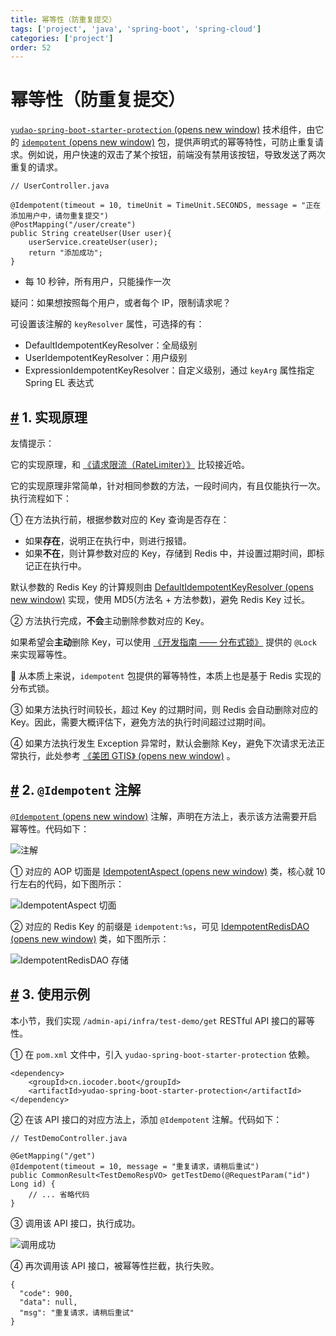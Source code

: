 ```yaml
---
title: 幂等性（防重复提交）
tags: ['project', 'java', 'spring-boot', 'spring-cloud']
categories: ['project']
order: 52
---
```

# 幂等性（防重复提交）

[`yudao-spring-boot-starter-protection`  (opens new window)](https://github.com/YunaiV/ruoyi-vue-pro/blob/master/yudao-framework/yudao-spring-boot-starter-protection/) 技术组件，由它的 [`idempotent`  (opens new window)](https://github.com/YunaiV/ruoyi-vue-pro/blob/master/yudao-framework/yudao-spring-boot-starter-protection/src/main/java/cn/iocoder/yudao/framework/idempotent/) 包，提供声明式的幂等特性，可防止重复请求。例如说，用户快速的双击了某个按钮，前端没有禁用该按钮，导致发送了两次重复的请求。

 
```
// UserController.java

@Idempotent(timeout = 10, timeUnit = TimeUnit.SECONDS, message = "正在添加用户中，请勿重复提交")
@PostMapping("/user/create")
public String createUser(User user){
    userService.createUser(user);
    return "添加成功";
}

```
* 每 10 秒钟，所有用户，只能操作一次

 疑问：如果想按照每个用户，或者每个 IP，限制请求呢？

 可设置该注解的 `keyResolver` 属性，可选择的有：

 * DefaultIdempotentKeyResolver：全局级别
* UserIdempotentKeyResolver：用户级别
* ExpressionIdempotentKeyResolver：自定义级别，通过 `keyArg` 属性指定 Spring EL 表达式
 ## [#](#_1-实现原理) 1. 实现原理

 友情提示：

 它的实现原理，和 [《请求限流（RateLimiter）》](/rate-limiter/) 比较接近哈。

 它的实现原理非常简单，针对相同参数的方法，一段时间内，有且仅能执行一次。执行流程如下：

 ① 在方法执行前，根据参数对应的 Key 查询是否存在：

 * 如果**存在**，说明正在执行中，则进行报错。
* 如果**不在**，则计算参数对应的 Key，存储到 Redis 中，并设置过期时间，即标记正在执行中。

 默认参数的 Redis Key 的计算规则由 [DefaultIdempotentKeyResolver  (opens new window)](https://github.com/YunaiV/ruoyi-vue-pro/blob/master/yudao-framework/yudao-spring-boot-starter-protection/src/main/java/cn/iocoder/yudao/framework/idempotent/core/keyresolver/impl/DefaultIdempotentKeyResolver.java) 实现，使用 MD5(方法名 + 方法参数)，避免 Redis Key 过长。

 ② 方法执行完成，**不会**主动删除参数对应的 Key。

 如果希望会**主动**删除 Key，可以使用 [《开发指南 —— 分布式锁》](/distributed-lock) 提供的 `@Lock` 来实现幂等性。

 🙂 从本质上来说，`idempotent` 包提供的幂等特性，本质上也是基于 Redis 实现的分布式锁。

 ③ 如果方法执行时间较长，超过 Key 的过期时间，则 Redis 会自动删除对应的 Key。因此，需要大概评估下，避免方法的执行时间超过过期时间。

 ④ 如果方法执行发生 Exception 异常时，默认会删除 Key，避免下次请求无法正常执行，此处参考 [《美团 GTIS》  (opens new window)](https://tech.meituan.com/2016/09/29/distributed-system-mutually-exclusive-idempotence-cerberus-gtis.html) 。

 ## [#](#_2-idempotent-注解) 2. `@Idempotent` 注解

 [`@Idempotent`  (opens new window)](https://github.com/YunaiV/ruoyi-vue-pro/blob/master/yudao-framework/yudao-spring-boot-starter-protection/src/main/java/cn/iocoder/yudao/framework/idempotent/core/annotation/Idempotent.java) 注解，声明在方法上，表示该方法需要开启幂等性。代码如下：

 ![ 注解](https://doc.iocoder.cn/img/%E5%90%8E%E7%AB%AF%E6%89%8B%E5%86%8C/%E5%B9%82%E7%AD%89%E6%80%A7/%E6%B3%A8%E8%A7%A3.png)

 ① 对应的 AOP 切面是 [IdempotentAspect  (opens new window)](https://github.com/YunaiV/ruoyi-vue-pro/blob/master/yudao-framework/yudao-spring-boot-starter-protection/src/main/java/cn/iocoder/yudao/framework/idempotent/core/aop/IdempotentAspect.java) 类，核心就 10 行左右的代码，如下图所示：

 ![IdempotentAspect 切面](https://doc.iocoder.cn/img/%E5%90%8E%E7%AB%AF%E6%89%8B%E5%86%8C/%E5%B9%82%E7%AD%89%E6%80%A7/IdempotentAspect.png)

 ② 对应的 Redis Key 的前缀是 `idempotent:%s`，可见 [IdempotentRedisDAO  (opens new window)](https://github.com/YunaiV/ruoyi-vue-pro/blob/master/yudao-framework/yudao-spring-boot-starter-protection/src/main/java/cn/iocoder/yudao/framework/idempotent/core/redis/IdempotentRedisDAO.java) 类，如下图所示：

 ![IdempotentRedisDAO 存储](https://doc.iocoder.cn/img/%E5%90%8E%E7%AB%AF%E6%89%8B%E5%86%8C/%E5%B9%82%E7%AD%89%E6%80%A7/IdempotentRedisDAO.png)

 ## [#](#_3-使用示例) 3. 使用示例

 本小节，我们实现 `/admin-api/infra/test-demo/get` RESTful API 接口的幂等性。

 ① 在 `pom.xml` 文件中，引入 `yudao-spring-boot-starter-protection` 依赖。

 
```
<dependency>
    <groupId>cn.iocoder.boot</groupId>
    <artifactId>yudao-spring-boot-starter-protection</artifactId>
</dependency>

```
② 在该 API 接口的对应方法上，添加 `@Idempotent` 注解。代码如下：

 
```
// TestDemoController.java

@GetMapping("/get")
@Idempotent(timeout = 10, message = "重复请求，请稍后重试")
public CommonResult<TestDemoRespVO> getTestDemo(@RequestParam("id") Long id) {
    // ... 省略代码
}

```
③ 调用该 API 接口，执行成功。

 ![调用成功](https://doc.iocoder.cn/img/%E5%90%8E%E7%AB%AF%E6%89%8B%E5%86%8C/%E5%B9%82%E7%AD%89%E6%80%A7/%E6%A1%88%E4%BE%8B.png)

 ④ 再次调用该 API 接口，被幂等性拦截，执行失败。

 
```
{
  "code": 900,
  "data": null,
  "msg": "重复请求，请稍后重试"
}

```
